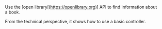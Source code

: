 Use the [open library[(https://openlibrary.org)] API to find information about a book. 

From the technical perspective, it shows how to use a basic controller.
